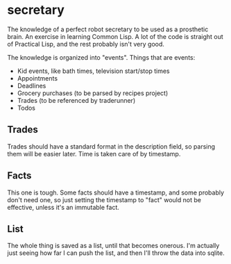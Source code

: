 # secretary

The knowledge of a perfect robot secretary to be used as a prosthetic brain. An
exercise in learning Common Lisp. A lot of the code is straight out of Practical
Lisp, and the rest probably isn't very good.

The knowledge is organized into "events". Things that are events:

* Kid events, like bath times, television start/stop times
* Appointments
* Deadlines
* Grocery purchases (to be parsed by recipes project)
* Trades (to be referenced by traderunner)
* Todos

## Trades

Trades should have a standard format in the description field, so parsing them
will be easier later. Time is taken care of by timestamp.

## Facts

This one is tough. Some facts should have a timestamp, and some probably don't
need one, so just setting the timestamp to "fact" would not be effective, unless
it's an immutable fact.

## List

The whole thing is saved as a list, until that becomes onerous. I'm actually
just seeing how far I can push the list, and then I'll throw the data into sqlite.
